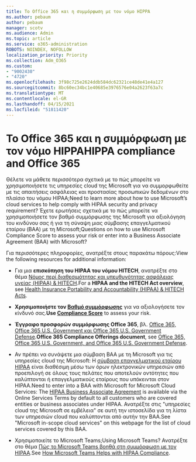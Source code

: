 ```yaml
---
title: Το Office 365 και η συμμόρφωση με τον νόμο HIPPA
ms.author: pebaum
author: pebaum
manager: scotv
ms.audience: Admin
ms.topic: article
ms.service: o365-administration
ROBOTS: NOINDEX, NOFOLLOW
localization_priority: Priority
ms.collection: Adm_O365
ms.custom:
- "9002430"
- "4720"
ms.openlocfilehash: 3f98c725e2624ddb584dc62321ce48de41e4a127
ms.sourcegitcommit: 8bc60ec34bc1e40685e3976576e04a2623f63a7c
ms.translationtype: MT
ms.contentlocale: el-GR
ms.lasthandoff: 04/15/2021
ms.locfileid: "51811420"
---
```

# <a name="hippa-compliance-and-office-365"></a><span data-ttu-id="a493c-102">Το Office 365 και η συμμόρφωση με τον νόμο HIPPA</span><span class="sxs-lookup"><span data-stu-id="a493c-102">HIPPA compliance and Office 365</span></span>

<span data-ttu-id="a493c-103">Θέλετε να μάθετε περισσότερα σχετικά με το πώς μπορείτε να χρησιμοποιήσετε τις υπηρεσίες cloud της Microsoft για να συμμορφωθείτε με τις απαιτήσεις ασφάλειας και προστασίας προσωπικών δεδομένων στο πλαίσιο του νόμου HIPAA;</span><span class="sxs-lookup"><span data-stu-id="a493c-103">Need to learn more about how to use Microsoft’s cloud services to help comply with HIPAA security and privacy requirement?</span></span>  <span data-ttu-id="a493c-104">Έχετε ερωτήσεις σχετικά με το πώς μπορείτε να χρησιμοποιήσετε τον βαθμό συμμόρφωσης της Microsoft για αξιολόγηση του κινδύνου σας ή για τη σύναψη μιας σύμβασης επαγγελματικού εταίρου (BAA) με τη Microsoft;</span><span class="sxs-lookup"><span data-stu-id="a493c-104">Questions on how to use Microsoft Compliance Score to assess your risk or enter into a Business Associate Agreement (BAA) with Microsoft?</span></span>  

<span data-ttu-id="a493c-105">Για περισσότερες πληροφορίες, ανατρέξτε στους παρακάτω πόρους:</span><span class="sxs-lookup"><span data-stu-id="a493c-105">View the following resources for additional information:</span></span>

- <span data-ttu-id="a493c-106">Για μια **επισκόπηση του HIPAA του νόμου HITECH**, ανατρέξτε στο θέμα [Νόμος περί διαθεσιμότητας και υπευθυνότητας ασφάλειας υγείας (HIPAA) & HITECH](https://docs.microsoft.com/microsoft-365/compliance/offering-hipaa-hitech?view=o365-worldwide).</span><span class="sxs-lookup"><span data-stu-id="a493c-106">For a **HIPAA and the HITECH Act overview**, see [Health Insurance Portability and Accountability (HIPAA) & HITECH Acts](https://docs.microsoft.com/microsoft-365/compliance/offering-hipaa-hitech?view=o365-worldwide).</span></span>

- <span data-ttu-id="a493c-107">**Χρησιμοποιήστε τον [Βαθμό συμμόρφωσης](https://docs.microsoft.com/microsoft-365/compliance/offering-hipaa-hitech?view=o365-worldwide#use-microsoft-compliance-score-to-assess-your-risk)** για να αξιολογήσετε τον κίνδυνό σας.</span><span class="sxs-lookup"><span data-stu-id="a493c-107">**Use [Compliance Score](https://docs.microsoft.com/microsoft-365/compliance/offering-hipaa-hitech?view=o365-worldwide#use-microsoft-compliance-score-to-assess-your-risk)** to assess your risk.</span></span>

- <span data-ttu-id="a493c-108">**Έγγραφο προσφορών συμμόρφωσης Office 365**, βλ. [Office 365, Office 365 U.S. Government και Office 365 U.S. Government Defense](https://go.microsoft.com/fwlink/p/?LinkID=2077751).</span><span class="sxs-lookup"><span data-stu-id="a493c-108">**Office 365 Compliance Offerings document**, see [Office 365, Office 365 U.S. Government, and Office 365 U.S. Government Defense](https://go.microsoft.com/fwlink/p/?LinkID=2077751).</span></span>

- <span data-ttu-id="a493c-109">Αν πρέπει να συνάψετε μια σύμβαση BAA με τη Microsoft για τις υπηρεσίες cloud της Microsoft: Η [σύμβαση επαγγελματικού εταίρου HIPAA](https://aka.ms/BAA) είναι διαθέσιμη μέσω των όρων ηλεκτρονικών υπηρεσιών από προεπιλογή σε όλους τους πελάτες που αποτελούν οντότητες που καλύπτονται ή επαγγελματικούς εταίρους που υπόκεινται στον HIPAA.</span><span class="sxs-lookup"><span data-stu-id="a493c-109">Need to enter into a BAA with Microsoft for Microsoft Cloud Services: The [HIPAA Business Associate Agreement](https://aka.ms/BAA) is available via the Online Services Terms by default to all customers who are covered entities or business associates under HIPAA.</span></span> <span data-ttu-id="a493c-110">Ανατρέξτε στις "υπηρεσίες cloud της Microsoft σε εμβέλεια" σε αυτή την ιστοσελίδα για τη λίστα των υπηρεσιών cloud που καλύπτονται από αυτήν την BAA.</span><span class="sxs-lookup"><span data-stu-id="a493c-110">See "Microsoft in-scope cloud services" on this webpage for the list of cloud services covered by this BAA.</span></span>

- <span data-ttu-id="a493c-111">Χρησιμοποιείτε το Microsoft Teams;</span><span class="sxs-lookup"><span data-stu-id="a493c-111">Using Microsoft Teams?</span></span> <span data-ttu-id="a493c-112">Ανατρέξτε στο θέμα [Πώς το Microsoft Teams βοηθά στη συμμόρφωση με τον HIPAA](https://www.microsoft.com/microsoft-365/blog/2019/04/30/white-paper-microsoft-teams-healthcare-providers-hipaa-compliance/).</span><span class="sxs-lookup"><span data-stu-id="a493c-112">See [How Microsoft Teams Helps with HIPAA Compliance](https://www.microsoft.com/microsoft-365/blog/2019/04/30/white-paper-microsoft-teams-healthcare-providers-hipaa-compliance/).</span></span>
